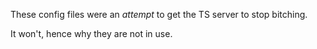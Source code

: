 These config files were an _attempt_ to get the TS server to stop bitching.

It won't, hence why they are not in use.
